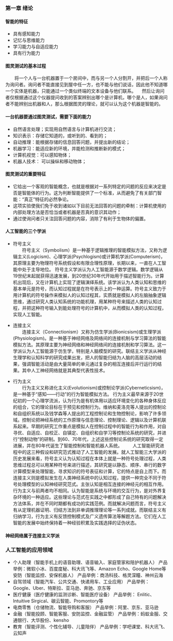 ### 第一章 绪论
#### 智能的特征
* 具有感知能力
* 记忆与思维能力
* 学习能力与自适应能力
* 具有行为能力
#### 图灵测试的基本过程
　　将一个人与一台机器置于一个房间中，而与另一个人分割开，并把后一个人称为询问者。询问者不能直接见到屋中任一方，也不能与他们说话，因此他不知道哪一个实体是机器，只能通过一个类似终端的文本设备与他们联系。
  　然后让询问者仅根据通过这个仪器提问收到的答案辨别出哪个是计算机，哪个是人，如果询问者不能辨别出机器和人，那么根据图灵的理论，就可以认为这个机器是智能的。
#### 一台机器要通过图灵测试，需要下面的能力 
* 自然语言处理；实现用自然语言与计算机进行交流；
* 知识表示：存储它知道的，或听到的、看到的；
* 自动推理：能根据存储的信息回答问题，并提出新的结论；
* 机器学习：能适应新的环境，并能检测和推断新的模式；
* 计算机视觉：可以感知物体；
* 机器人技术： 可以操纵和移动物体；
#### 图灵测试的重要特征
* 它给出一个客观的智能概念，也就是根据对一系列特定的问题的反应来决定是否是智能体的行为。这为判断智能提供了一个标准，从而避免了有关部门智能：“真正”特征的必然争论。
* 这项实验使我们免于收到诸如以下目前无法回答的问题的牵制：计算机使用的内部处理方法是否恰当或者机器是否真的意识其动作；
* 通过使询问者只关注回答问题的内容，消除了有利于生物体的偏置。
#### 人工智能的三个学派
* 符号主义  
　　符号主义（Symbolism）是一种基于逻辑推理的智能模拟方法，又称为逻辑主义(Logicism)、心理学派(Psychlogism)或计算机学派(Computerism)，其原理主要为物理符号系统假设和有限合理性原理，长期以来，一直在人工智能中处于主导地位。 
符号主义学派认为人工智能源于数学逻辑。数学逻辑从19世纪末起就获得迅速发展，到20世纪30年代开始用于描述智能行为。计算机出现后，又在计算机上实现了逻辑演绎系统。该学派认为人类认知和思维的基本单元是符号，而认知过程就是在符号表示上的一种运算。符号主义致力于用计算机的符号操作来模拟人的认知过程其，实质就是模拟人的左脑抽象逻辑思维，通过研究人类认知系统的功能机理，用某种符号来描述人类的认知过程，并把这种符号输入到能处理符号的计算机中，从而模拟人类的认知过程，实现人工智能。

* 连接主义  
　　连接主义（Connectionism）又称为仿生学派(Bionicsism)或生理学派(Physiologism)。是一种基于神经网络及网络间的连接机制与学习算法的智能模拟方法。其原理主要为神经网络和神经网络间的连接机制和学习算法。这一学派认为人工智能源于仿生学，特别是人脑模型的研究。联结主义学派从神经生理学和认知科学的研究成果出发，把人的智能归结为人脑的高层活动的结果，强调智能活动是由大量简单的单元通过复杂的相互连接后并行运行的结果。其中人工神经网络就是其典型代表性技术。 

* 行为主义  
　　行为主义又称进化主义(Evolutionism)或控制论学派(Cyberneticsism)，是一种基于“感知——行动”的行为智能模拟方法。
行为主义最早来源于20世纪初的一个心理学流派，认为行为是有机体用以适应环境变化的各种身体反应的组合，它的理论目标在于预见和控制行为。维纳和麦洛克等人提出的控制论和自组织系统以及钱学森等人提出的工程控制论和生物控制论，影响了许多领域。控制论把神经系统的工作原理与信息理论、控制理论、逻辑以及计算机联系起来。早期的研究工作重点是模拟人在控制过程中的智能行为和作用，对自寻优、自适应、自校正、自镇定、自组织和自学习等控制论系统的研究，并进行“控制动物”的研制。到60、70年代，上述这些控制论系统的研究取得一定进展，并在80年代诞生了智能控制和智能机器人系统。
　　人工智能研究进程中的这三种假设和研究范式推动了人工智能的发展。就人工智能三大学派的历史发展来看，符号主义认为认知过程在本体上就是一种符号处理过程，人类思维过程总可以用某种符号来进行描述，其研究是以静态、顺序、串行的数字计算模型来处理智能，寻求知识的符号表征和计算，它的特点是自上而下。而连接主义则是模拟发生在人类神经系统中的认知过程，提供一种完全不同于符号处理模型的认知神经研究范式。主张认知是相互连接的神经元的相互作用。行为主义与前两者均不相同。认为智能是系统与环境的交互行为，是对外界复杂环境的一种适应。这些理论与范式在实践之中都形成了自己特有的问题解决方法体系，并在不同时期都有成功的实践范例。而就解决问题而言，符号主义有从定理机器证明、归结方法到非单调推理理论等一系列成就。而联结主义有归纳学习，行为主义有反馈控制模式及广义遗传算法等解题方法。它们在人工智能的发展中始终保持着一种经验积累及实践选择的证伪状态。
#### 神经网络属于连接主义学派
### 人工智能的应用领域
* 个人助理（智能手机上的语音助理、语音输入、家庭管家和陪护机器人） 产品举例：微软小冰、百度度秘、科大讯飞等、Amazon Echo、Google Home等安防（智能监控、安保机器人） 产品举例：商汤科技、格灵深瞳、神州云海
* 自驾领域（智能汽车、公共交通、快递用车、工业应用） 产品举例：Google、Uber、特斯拉、亚马逊、奔驰、京东等
* 医疗健康（医疗健康的监测诊断、智能医疗设备） 产品举例： Enlitic、Intuitive Sirgical、碳云智能、Promontory等
* 电商零售（仓储物流、智能导购和客服） 产品举例：阿里、京东、亚马逊
* 金融（智能投顾、智能客服、安防监控、金融监管） 产品举例：蚂蚁金服、交通银行、大华股份、kensho
* 教育（智能评测、个性化辅导、儿童陪伴） 产品举例：学吧课堂、科大讯飞、云知声
　　
